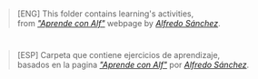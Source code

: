 #
> [ENG] This folder contains learning's activities,  
> from _["Aprende con Alf"](https://aprendeconalf.es/docencia/python/ejercicios)_ webpage by _[Alfredo Sánchez](https://github.com/asalber)_.
#

#
> [ESP] Carpeta que contiene ejercicios de aprendizaje,  
> basados en la pagina _["Aprende con Alf"](https://aprendeconalf.es/docencia/python/ejercicios)_ por _[Alfredo Sánchez](https://github.com/asalber)_.
#
